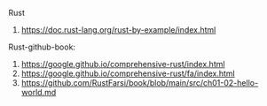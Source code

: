 Rust
1. https://doc.rust-lang.org/rust-by-example/index.html

Rust-github-book:
1. https://google.github.io/comprehensive-rust/index.html
2. https://google.github.io/comprehensive-rust/fa/index.html
3. https://github.com/RustFarsi/book/blob/main/src/ch01-02-hello-world.md
